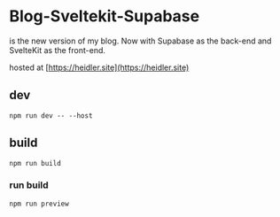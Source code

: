 # Blog-Sveltekit-Supabase
is the new version of my blog. Now with Supabase as the back-end and SvelteKit as the front-end.

hosted at [https://heidler.site](https://heidler.site)

## dev 
```
npm run dev -- --host
```
## build
```
npm run build 
```

### run build
```
npm run preview
```
